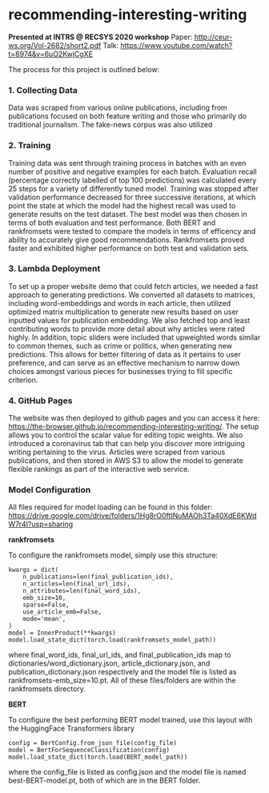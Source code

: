 # recommending-interesting-writing

**Presented at INTRS @ RECSYS 2020 workshop**
Paper: http://ceur-ws.org/Vol-2682/short2.pdf
Talk: https://www.youtube.com/watch?t=8974&v=6uO2KwjCgXE

The process for this project is outlined below:

### 1. Collecting Data

Data was scraped from various online publications, including from publications focused on both feature writing and those who primarily do traditional journalism. The fake-news corpus was also utilized

### 2. Training

Training data was sent through training process in batches with an even number of positive and negative examples for each batch. Evaluation recall (percentage correctly labelled of top 100 predictions) was calculated every 25 steps for a variety of differently tuned model. Training was stopped after validation performance decreased for three successive iterations, at which point the state at which the model had the highest recall was used to generate results on the test dataset. The best model was then chosen in terms of both evaluation and test performance. Both BERT and rankfromsets were tested to compare the models in terms of efficency and ability to accurately give good recommendations. Rankfromsets proved faster and exhibited higher performance on both test and validation sets.

### 3. Lambda Deployment

To set up a proper website demo that could fetch articles, we needed a fast approach to generating predictions. We converted all datasets to matrices, including word-embeddings and words in each article, then utilized optimized matrix multiplication to generate new results based on user inputted values for publication embedding. We also fetched top and least contributing words to provide more detail about why articles were rated highly. In addition, topic sliders were included that upweighted words similar to common themes, such as crime or politics, when generating new predictions. This allows for better filtering of data as it pertains to user preference, and can serve as an effective mechanism to narrow down choices amongst various pieces for businesses trying to fill specific criterion.

### 4. GitHub Pages

The website was then deployed to github pages and you can access it here: https://the-browser.github.io/recommending-interesting-writing/.
The setup allows you to control the scalar value for editing topic weights. We also introduced a coronavirus tab that can help you discover more intriguing writing pertaining to the virus. Articles were scraped from various publications, and then stored in AWS S3 to allow the model to generate flexible rankings as part of the interactive web service.

### Model Configuration

All files required for model loading can be found in this folder: https://drive.google.com/drive/folders/1Hg8rO0ftINuMAOh3Ta40XdE6KWdW7r4I?usp=sharing

**rankfromsets**

To configure the rankfromsets model, simply use this structure:

```
kwargs = dict(
    n_publications=len(final_publication_ids),
    n_articles=len(final_url_ids),
    n_attributes=len(final_word_ids),
    emb_size=10,
    sparse=False,
    use_article_emb=False,
    mode='mean',
)
model = InnerProduct(**kwargs)
model.load_state_dict(torch.load(rankfromsets_model_path))
```

where final_word_ids, final_url_ids, and final_publication_ids map to dictionaries/word_dictionary.json, article_dictionary.json, and publication_dictionary.json respectively and the model file is listed as rankfromsets-emb_size=10.pt. All of these files/folders are within the rankfromsets directory.

**BERT**

To configure the best performing BERT model trained, use this layout with the HuggingFace Transformers library

```
config = BertConfig.from_json_file(config_file)
model = BertForSequenceClassification(config)
model.load_state_dict(torch.load(BERT_model_path))
```

where the config_file is listed as config.json and the model file is named best-BERT-model.pt, both of which are in the BERT folder.
